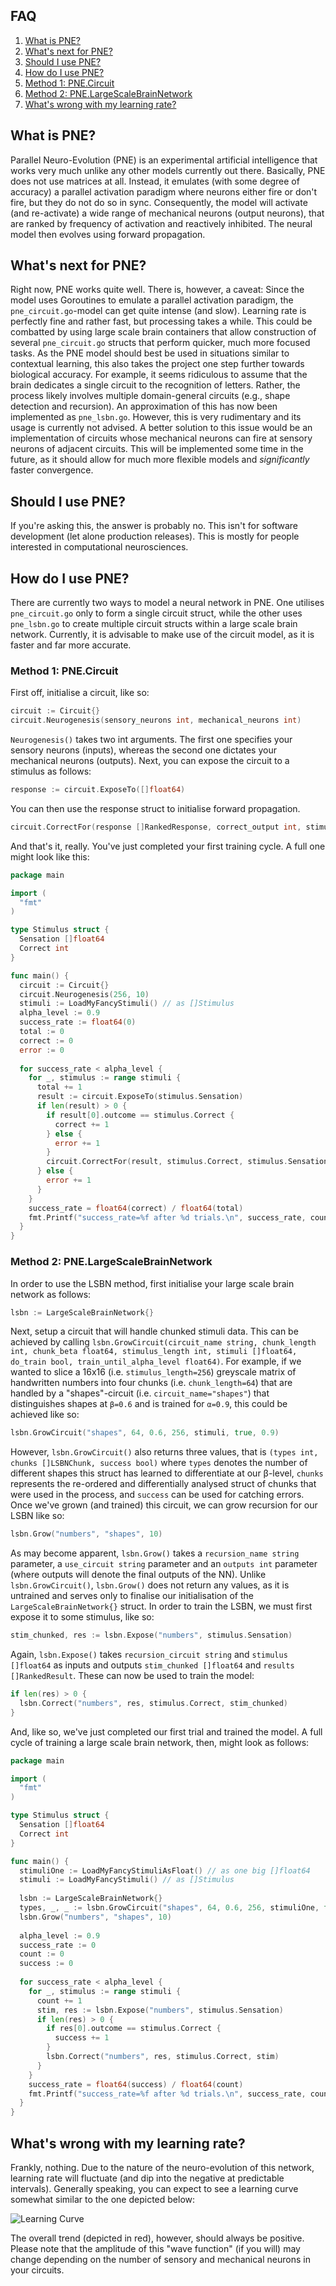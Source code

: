## FAQ
1. [What is PNE?](#what-is-pne)
2. [What's next for PNE?](#whats-next-for-pne)
3. [Should I use PNE?](#should-i-use-pne)
4. [How do I use PNE?](#how-do-i-use-pne)
  1. [Method 1: PNE.Circuit](#method-1-pnecircuit)
  2. [Method 2: PNE.LargeScaleBrainNetwork](#method-2-pnelargescalebrainnetwork)
5. [What's wrong with my learning rate?](#whats-wrong-with-my-learning-rate)

## What is PNE?
Parallel Neuro-Evolution (PNE) is an experimental artificial intelligence that works very much unlike any other models currently out there. Basically, PNE does not use matrices at all. Instead, it emulates (with some degree of accuracy) a parallel activation paradigm where neurons either fire or don't fire, but they do not do so in sync. Consequently, the model will activate (and re-activate) a wide range of mechanical neurons (output neurons), that are ranked by frequency of activation and reactively inhibited. The neural model then evolves using forward propagation.


## What's next for PNE?
Right now, PNE works quite well. There is, however, a caveat: Since the model uses Goroutines to emulate a parallel activation paradigm, the `pne_circuit.go`-model can get quite intense (and slow). Learning rate is perfectly fine and rather fast, but processing takes a while. This could be combatted by using large scale brain containers that allow construction of several `pne_circuit.go` structs that perform quicker, much more focused tasks. As the PNE model should best be used in situations similar to contextual learning, this also takes the project one step further towards biological accuracy. For example, it seems ridiculous to assume that the brain dedicates a single circuit to the recognition of letters. Rather, the process likely involves multiple domain-general circuits (e.g., shape detection and recursion). An approximation of this has now been implemented as `pne_lsbn.go`. However, this is very rudimentary and its usage is currently not advised. A better solution to this issue would be an implementation of circuits whose mechanical neurons can fire at sensory neurons of adjacent circuits. This will be implemented some time in the future, as it should allow for much more flexible models and *significantly* faster convergence.


## Should I use PNE?
If you're asking this, the answer is probably no. This isn't for software development (let alone production releases). This is mostly for people interested in computational neurosciences.


## How do I use PNE?
There are currently two ways to model a neural network in PNE. One utilises `pne_circuit.go` only to form a single circuit struct, while the other uses `pne_lsbn.go` to create multiple circuit structs within a large scale brain network. Currently, it is advisable to make use of the circuit model, as it is faster and far more accurate.


### Method 1: PNE.Circuit
First off, initialise a circuit, like so:
```go
circuit := Circuit{}
circuit.Neurogenesis(sensory_neurons int, mechanical_neurons int)
```
`Neurogenesis()` takes two int arguments. The first one specifies your sensory neurons (inputs), whereas the second one dictates your mechanical neurons (outputs).
Next, you can expose the circuit to a stimulus as follows:
```go
response := circuit.ExposeTo([]float64)
```
You can then use the response struct to initialise forward propagation.
```go
circuit.CorrectFor(response []RankedResponse, correct_output int, stimulus []float64)
```
And that's it, really. You've just completed your first training cycle. A full one might look like this:
```go
package main

import (
  "fmt"
)

type Stimulus struct {
  Sensation []float64
  Correct int
}

func main() {
  circuit := Circuit{}
  circuit.Neurogenesis(256, 10)
  stimuli := LoadMyFancyStimuli() // as []Stimulus
  alpha_level := 0.9
  success_rate := float64(0)
  total := 0
  correct := 0
  error := 0
  
  for success_rate < alpha_level {
    for _, stimulus := range stimuli {
      total += 1
      result := circuit.ExposeTo(stimulus.Sensation)
      if len(result) > 0 {
        if result[0].outcome == stimulus.Correct {
          correct += 1
        } else {
          error += 1
        }
        circuit.CorrectFor(result, stimulus.Correct, stimulus.Sensation)
      } else {
        error += 1
      }
    }
    success_rate = float64(correct) / float64(total)
    fmt.Printf("success_rate=%f after %d trials.\n", success_rate, count)
  }
}
```


### Method 2: PNE.LargeScaleBrainNetwork
In order to use the LSBN method, first initialise your large scale brain network as follows:
```go
lsbn := LargeScaleBrainNetwork{}
```
Next, setup a circuit that will handle chunked stimuli data. This can be achieved by calling `lsbn.GrowCircuit(circuit_name string, chunk_length int, chunk_beta float64, stimulus_length int, stimuli []float64, do_train bool, train_until_alpha_level float64)`. For example, if we wanted to slice a 16x16 (i.e. `stimulus_length=256`) greyscale matrix of handwritten numbers into four chunks (i.e. `chunk_length=64`) that are handled by a "shapes"-circuit (i.e. `circuit_name="shapes"`) that distinguishes shapes at `β=0.6` and is trained for `α=0.9`, this could be achieved like so:
```go
lsbn.GrowCircuit("shapes", 64, 0.6, 256, stimuli, true, 0.9)
```
However, `lsbn.GrowCircuit()` also returns three values, that is `(types int, chunks []LSBNChunk, success bool)` where `types` denotes the number of different shapes this struct has learned to differentiate at our β-level, `chunks` represents the re-ordered and differentially analysed struct of chunks that were used in the process, and `success` can be used for catching errors.
Once we've grown (and trained) this circuit, we can grow recursion for our LSBN like so:
```go
lsbn.Grow("numbers", "shapes", 10)
```
As may become apparent, `lsbn.Grow()` takes a `recursion_name string` parameter, a `use_circuit string` parameter and an `outputs int` parameter (where outputs will denote the final outputs of the NN). Unlike `lsbn.GrowCircuit()`, `lsbn.Grow()` does not return any values, as it is untrained and serves only to finalise our initialisation of the `LargeScaleBrainNetwork{}` struct. In order to train the LSBN, we must first expose it to some stimulus, like so:
```go
stim_chunked, res := lsbn.Expose("numbers", stimulus.Sensation)
```
Again, `lsbn.Expose()` takes `recursion_circuit string` and `stimulus []float64` as inputs and outputs `stim_chunked []float64` and `results []RankedResult`. These can now be used to train the model:
```go
if len(res) > 0 {
  lsbn.Correct("numbers", res, stimulus.Correct, stim_chunked)
}
```
And, like so, we've just completed our first trial and trained the model. A full cycle of training a large scale brain network, then, might look as follows:
```go
package main

import (
  "fmt"
)

type Stimulus struct {
  Sensation []float64
  Correct int
}

func main() {
  stimuliOne := LoadMyFancyStimuliAsFloat() // as one big []float64
  stimuli := LoadMyFancyStimuli() // as []Stimulus
  
  lsbn := LargeScaleBrainNetwork{}
  types, _, _ := lsbn.GrowCircuit("shapes", 64, 0.6, 256, stimuliOne, true, 0.9)
  lsbn.Grow("numbers", "shapes", 10)
  
  alpha_level := 0.9
  success_rate := 0
  count := 0
  success := 0
  
  for success_rate < alpha_level {
    for _, stimulus := range stimuli {
      count += 1
      stim, res := lsbn.Expose("numbers", stimulus.Sensation)
      if len(res) > 0 {
        if res[0].outcome == stimulus.Correct {
          success += 1
        }
        lsbn.Correct("numbers", res, stimulus.Correct, stim)
      }
    }
    success_rate = float64(success) / float64(count)
    fmt.Printf("success_rate=%f after %d trials.\n", success_rate, count)
  }
}
```


## What's wrong with my learning rate?
Frankly, nothing. Due to the nature of the neuro-evolution of this network, learning rate will fluctuate (and dip into the negative at predictable intervals). Generally speaking, you can expect to see a learning curve somewhat similar to the one depicted below:

![Learning Curve](https://i.imgur.com/NQlZLD7.png)

The overall trend (depicted in red), however, should always be positive. Please note that the amplitude of this "wave function" (if you will) may change depending on the number of sensory and mechanical neurons in your circuits.